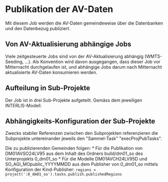# Publikation der AV-Daten

Mit diesem Job werden die AV-Daten gemeindeweise über die Datenbanken und den Datenbezug publiziert.

## Von AV-Aktualisierung abhängige Jobs

Viele zeitgesteuerte Jobs sind von der AV-Aktualisierung abhängig (WMTS-Seeding, ...). Als Konvention wird davon ausgegangen, dass dieser Job vor Mitternacht durchgelaufen ist, und abhängige Jobs darum nach Mitternacht aktualisierte AV-Daten konsumieren werden.

## Aufteilung in Sub-Projekte

Der Job ist in drei Sub-Projekte aufgeteilt. Gemäss dem jeweiligen INTERLIS-Modell.

## Abhängigkeits-Konfiguration der Sub-Projekte

Zwecks stabiler Referenzen zwischen den Subprojekten referenzieren die Subprojekte untereinander jeweils den "Sammel-Task" "execProjPubTasks".

Die zu publizierenden Gemeinden folgen:
* Für die Publikation von DM01AVSO24LV95 aus dem Inhalt des Ordners build/dm01_so des Unterprojekts 0_dm01_so
* Für die Modelle DM01AVCH24LV95D und SO_AGI_MOpublic_YYYYMMDD aus dem Publisher von 0_dm01_so mittels Konfiguration der Kind-Publisher: `regions = project(':0_dm01_so').tasks.publish.publishedRegions`
